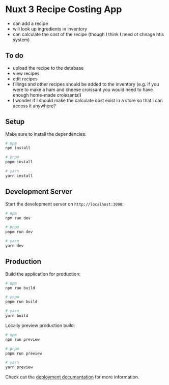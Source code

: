 # Nuxt 3 Recipe Costing App

- can add a recipe
- will look up ingredients in inventory
- can calculate the cost of the recipe (though I think I need ot chnage htis system)

## To do

- upload the recipe to the database
- view recipes
- edit recipes
- fillings and other recipes should be added to the inventory (e.g. if you were to make a ham and cheese croissant you would need to have enough home-made croissants!)
- I wonder if I should make the calculate cost exist in a store so that I can access it anywhere?

## Setup

Make sure to install the dependencies:

```bash
# npm
npm install

# pnpm
pnpm install

# yarn
yarn install
```

## Development Server

Start the development server on `http://localhost:3000`:

```bash
# npm
npm run dev

# pnpm
pnpm run dev

# yarn
yarn dev
```

## Production

Build the application for production:

```bash
# npm
npm run build

# pnpm
pnpm run build

# yarn
yarn build
```

Locally preview production build:

```bash
# npm
npm run preview

# pnpm
pnpm run preview

# yarn
yarn preview
```

Check out the [deployment documentation](https://nuxt.com/docs/getting-started/deployment) for more information.
